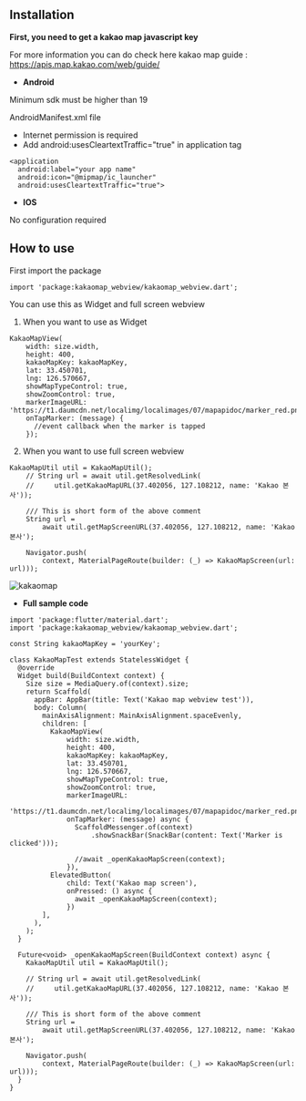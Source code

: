 ## Installation

**First, you need to get a kakao map javascript key**

For more information you can do check here
kakao map guide : https://apis.map.kakao.com/web/guide/

- **Android**

Minimum sdk must be higher than 19

AndroidManifest.xml file
- Internet permission is required
- Add android:usesCleartextTraffic="true" in application tag

```
<application
  android:label="your app name"
  android:icon="@mipmap/ic_launcher"
  android:usesCleartextTraffic="true">
```

- **IOS**

No configuration required

## How to use

First import the package

`import 'package:kakaomap_webview/kakaomap_webview.dart';`

You can use this as Widget and full screen webview

1. When you want to use as Widget

```
KakaoMapView(
    width: size.width,
    height: 400,
    kakaoMapKey: kakaoMapKey,
    lat: 33.450701,
    lng: 126.570667,
    showMapTypeControl: true,
    showZoomControl: true,
    markerImageURL: 'https://t1.daumcdn.net/localimg/localimages/07/mapapidoc/marker_red.png',
    onTapMarker: (message) {
      //event callback when the marker is tapped
    });
```

2. When you want to use full screen webview

```
KakaoMapUtil util = KakaoMapUtil();
    // String url = await util.getResolvedLink(
    //     util.getKakaoMapURL(37.402056, 127.108212, name: 'Kakao 본사'));

    /// This is short form of the above comment
    String url =
        await util.getMapScreenURL(37.402056, 127.108212, name: 'Kakao 본사');

    Navigator.push(
        context, MaterialPageRoute(builder: (_) => KakaoMapScreen(url: url)));
```

![kakaomap](https://user-images.githubusercontent.com/71013471/120911015-9329ad00-c6be-11eb-82fc-af3cb77faaed.gif)

- **Full sample code**

```
import 'package:flutter/material.dart';
import 'package:kakaomap_webview/kakaomap_webview.dart';

const String kakaoMapKey = 'yourKey';

class KakaoMapTest extends StatelessWidget {
  @override
  Widget build(BuildContext context) {
    Size size = MediaQuery.of(context).size;
    return Scaffold(
      appBar: AppBar(title: Text('Kakao map webview test')),
      body: Column(
        mainAxisAlignment: MainAxisAlignment.spaceEvenly,
        children: [
          KakaoMapView(
              width: size.width,
              height: 400,
              kakaoMapKey: kakaoMapKey,
              lat: 33.450701,
              lng: 126.570667,
              showMapTypeControl: true,
              showZoomControl: true,
              markerImageURL:
                  'https://t1.daumcdn.net/localimg/localimages/07/mapapidoc/marker_red.png',
              onTapMarker: (message) async {
                ScaffoldMessenger.of(context)
                    .showSnackBar(SnackBar(content: Text('Marker is clicked')));

                //await _openKakaoMapScreen(context);
              }),
          ElevatedButton(
              child: Text('Kakao map screen'),
              onPressed: () async {
                await _openKakaoMapScreen(context);
              })
        ],
      ),
    );
  }

  Future<void> _openKakaoMapScreen(BuildContext context) async {
    KakaoMapUtil util = KakaoMapUtil();

    // String url = await util.getResolvedLink(
    //     util.getKakaoMapURL(37.402056, 127.108212, name: 'Kakao 본사'));

    /// This is short form of the above comment
    String url =
        await util.getMapScreenURL(37.402056, 127.108212, name: 'Kakao 본사');

    Navigator.push(
        context, MaterialPageRoute(builder: (_) => KakaoMapScreen(url: url)));
  }
}
```
